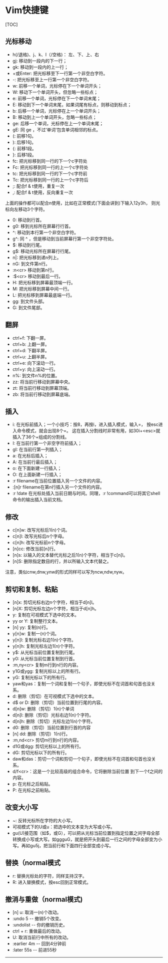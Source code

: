 # Vim快捷键

[TOC]

## 光标移动

* h(/退格)、j、k、l（/空格)： 左、下、上、右  
* gj: 移动到一段内的下一行；  
* gk: 移动到一段内的上一行；  
* +或Enter: 把光标移至下一行第一个非空白字符。  
* -: 把光标移至上一行第一个非空白字符。  
* w: 前移一个单词，光标停在下一个单词开头；  
* W: 移动下一个单词开头，但忽略一些标点；  
* e: 前移一个单词，光标停在下一个单词末尾；  
* E: 移动到下一个单词末尾，如果词尾有标点，则移动到标点；  
* b: 后移一个单词，光标停在上一个单词开头；  
* B: 移动到上一个单词开头，忽略一些标点；  
* ge: 后移一个单词，光标停在上一个单词末尾；  
* gE: 同 ge ，不过‘单词’包含单词相邻的标点。  
* (: 前移1句。  
* ): 后移1句。  
* {: 前移1段。  
* }: 后移1段。  
* fc: 把光标移到同一行的下一个c字符处  
* Fc: 把光标移到同一行的上一个c字符处  
* tc: 把光标移到同一行的下一个c字符前  
* Tc: 把光标移到同一行的上一个c字符后  
* ;: 配合f & t使用，重复一次  
* ,: 配合f & t使用，反向重复一次  

上面的操作都可以配合n使用，比如在正常模式(下面会讲到)下输入12y3h， 则光标向左移动3个字符。

* 0: 移动到行首。  
* g0: 移到光标所在屏幕行行首。  
* ^: 移动到本行第一个非空白字符。  
* g^: 同 ^ ，但是移动到当前屏幕行第一个非空字符处。  
* $: 移动到行尾。  
* g$: 移动光标所在屏幕行行尾。  
* n|: 把光标移到递n列上。  
* nG: 到文件第n行。  
* :n\<cr> 移动到第n行。  
* :$\<cr> 移动到最后一行。  
* H: 把光标移到屏幕最顶端一行。  
* M: 把光标移到屏幕中间一行。  
* L: 把光标移到屏幕最底端一行。  
* gg: 到文件头部。  
* G: 到文件尾部。  

## 翻屏

* ctrl+f: 下翻一屏。  
* ctrl+b: 上翻一屏。  
* ctrl+d: 下翻半屏。  
* ctrl+u: 上翻半屏。  
* ctrl+e: 向下滚动一行。  
* ctrl+y: 向上滚动一行。  
* n%: 到文件n%的位置。  
* zz: 将当前行移动到屏幕中央。  
* zt: 将当前行移动到屏幕顶端。  
* zb: 将当前行移动到屏幕底端。  

## 插入

* i: 在光标前插入；一个小技巧：按8，再按i，进入插入模式，输入=， 按esc进入命令模式，就会出现8个=。 这在插入分割线时非常有用，如30i+\<esc>就插入了36个+组成的分割线。
* I: 在当前行第一个非空字符前插入；  
* gI: 在当前行第一列插入；  
* a: 在光标后插入；  
* A: 在当前行最后插入；  
* o: 在下面新建一行插入；  
* O: 在上面新建一行插入；  
* :r filename在当前位置插入另一个文件的内容。  
* :[n]r filename在第n行插入另一个文件的内容。  
* :r !date 在光标处插入当前日期与时间。同理，:r !command可以将其它shell命令的输出插入当前文档。

## 修改

* c[n]w: 改写光标后1(n)个词。  
* c[n]l: 改写光标后n个字母。  
* c[n]h: 改写光标前n个字母。  
* [n]cc: 修改当前[n]行。  
* [n]s: 以输入的文本替代光标之后1(n)个字符，相当于c[n]l。  
* [n]S: 删除指定数目的行，并以所输入文本代替之。

注意，类似cnw,dnw,ynw的形式同样可以写为ncw,ndw,nyw。  

## 剪切和复制、粘贴

* [n]x: 剪切光标右边n个字符，相当于d[n]l。  
* [n]X: 剪切光标左边n个字符，相当于d[n]h。  
* y: 复制在可视模式下选中的文本。  
* yy or Y: 复制整行文本。  
* [n] yy: 复制(n)行。  
* y[n]w: 复制一(n)个词。  
* y[n]l: 复制光标右边1(n)个字符。  
* y[n]h: 复制光标左边1(n)个字符。  
* y$: 从光标当前位置复制到行尾。  
* y0: 从光标当前位置复制到行首。  
* :m,ny\<cr> 复制m行到n行的内容。  
* y1G或ygg: 复制光标以上的所有行。  
* yG: 复制光标以下的所有行。  
* yaw和yas：复制一个词和复制一个句子，即使光标不在词首和句首也没关系。  
* d: 删除（剪切）在可视模式下选中的文本。  
* d$ or D: 删除（剪切）当前位置到行尾的内容。  
* d[n]w: 删除（剪切）1(n)个单词  
* d[n]l: 删除（剪切）光标右边1(n)个字符。  
* d[n]h: 删除（剪切）光标左边1(n)个字符。  
* d0: 删除（剪切）当前位置到行首的内容  
* [n] dd: 删除（剪切）1(n)行。  
* :m,nd\<cr> 剪切m行到n行的内容。  
* d1G或dgg: 剪切光标以上的所有行。  
* dG: 剪切光标以下的所有行。  
* daw和das：剪切一个词和剪切一个句子，即使光标不在词首和句首也没关系。  
* d/f\<cr>：这是一个比较高级的组合命令，它将删除当前位置 到下一个f之间的内容。  
* p: 在光标之后粘贴。  
* P: 在光标之前粘贴。  

## 改变大小写

* ~: 反转光标所在字符的大小写。  
* 可视模式下的U或u：把选中的文本变为大写或小写。  
* gu(U)接范围（如$，或G），可以把从光标当前位置到指定位置之间字母全部 转换成小写或大写。如ggguG，就是把开头到最后一行之间的字母全部变为小 写。再如gu5j，把当前行和下面四行全部变成小写。  

## 替换（normal模式

* r: 替换光标处的字符，同样支持汉字。  
* R: 进入替换模式，按esc回到正常模式。  

## 撤消与重做（normal模式)

* [n] u: 取消一(n)个改动。  
* :undo 5 -- 撤销5个改变。  
* :undolist -- 你的撤销历史。  
* ctrl + r: 重做最后的改动。  
* U: 取消当前行中所有的改动。  
* :earlier 4m -- 回到4分钟前  
* :later 55s -- 前进55秒  

***
